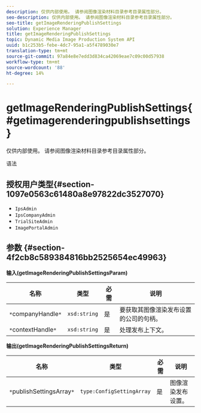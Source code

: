 ```yaml
---
description: 仅供内部使用。 请参阅图像渲染材料目录参考目录属性部分。
seo-description: 仅供内部使用。 请参阅图像渲染材料目录参考目录属性部分。
seo-title: getImageRenderingPublishSettings
solution: Experience Manager
title: getImageRenderingPublishSettings
topic: Dynamic Media Image Production System API
uuid: b1c253b5-febe-4dc7-95a1-a5f4789030e7
translation-type: tm+mt
source-git-commit: 97a84e8e7edd3d834ca42069eae7c09c00d57938
workflow-type: tm+mt
source-wordcount: '88'
ht-degree: 14%

---
```



# getImageRenderingPublishSettings{#getimagerenderingpublishsettings}

仅供内部使用。 请参阅图像渲染材料目录参考目录属性部分。

语法

## 授权用户类型{#section-1097e0563c61480a8e97822dc3527070}

* `IpsAdmin`
* `IpsCompanyAdmin`
* `TrialSiteAdmin`
* `ImagePortalAdmin`

## 参数 {#section-4f2cb8c589384816bb2525654ec49963}

**输入(getImageRenderingPublishSettingsParam)**

| 名称 | 类型 | 必需 | 说明 |
|---|---|---|---|
| `*`companyHandle`*` | `xsd:string` | 是 | 要获取其图像渲染发布设置的公司的句柄。 |
| `*`contextHandle`*` | `xsd:string` | 是 | 处理发布上下文。 |

**输出(getImageRenderingPublishSettingsReturn)**

| 名称 | 类型 | 必需 | 说明 |
|---|---|---|---|
| `*`publishSettingsArray`*` | `type:ConfigSettingArray` | 是 | 图像渲染发布设置。 |

